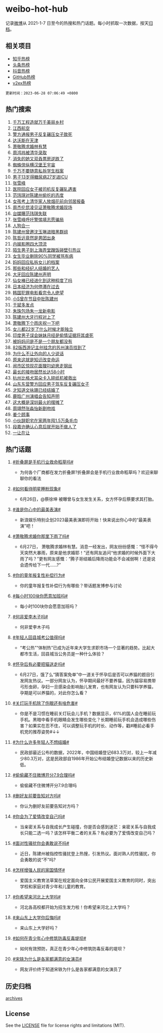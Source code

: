 # weibo-hot-hub

记录[微博](https://www.weibo.com)从 2021-1-7 日至今的热搜和热门话题。每小时抓取一次数据，按天[归档](archives)。

## 相关项目

- [知乎热榜](https://github.com/lonnyzhang423/zhihu-hot-hub)
- [头条热榜](https://github.com/lonnyzhang423/toutiao-hot-hub)
- [抖音热榜](https://github.com/lonnyzhang423/douyin-hot-hub)
- [GitHub热榜](https://github.com/lonnyzhang423/github-hot-hub)
- [v2ex热榜](https://github.com/lonnyzhang423/v2ex-hot-hub)


`更新时间：2023-06-28 07:06:49 +0800`

## 热门搜索

1. [千万工程造就万千美丽乡村](https://m.weibo.cn/search?containerid=100103type%3D1%26t%3D10%26q%3D%23%E5%8D%83%E4%B8%87%E5%B7%A5%E7%A8%8B%E9%80%A0%E5%B0%B1%E4%B8%87%E5%8D%83%E7%BE%8E%E4%B8%BD%E4%B9%A1%E6%9D%91%23&stream_entry_id=51&isnewpage=1&extparam=seat%3D1%26stream_entry_id%3D51%26dgr%3D0%26cate%3D10103%26pos%3D0%26c_type%3D51%26filter_type%3Drealtimehot%26display_time%3D1687907206%26pre_seqid%3D1687907206950027166108&luicode=10000011&lfid=106003type%253D25%2526t%253D3%2526disable_hot%253D1%2526filter_type%253Drealtimehot)
1. [江西航空](https://m.weibo.cn/search?containerid=100103type%3D1%26t%3D10%26q%3D%E6%B1%9F%E8%A5%BF%E8%88%AA%E7%A9%BA&stream_entry_id=31&isnewpage=1&extparam=seat%3D1%26realpos%3D1%26lcate%3D5001%26c_type%3D31%26filter_type%3Drealtimehot%26stream_entry_id%3D31%26q%3D%25E6%25B1%259F%25E8%25A5%25BF%25E8%2588%25AA%25E7%25A9%25BA%26flag%3D2%26pos%3D0%26band_rank%3D1%26dgr%3D0%26cate%3D5001%26display_time%3D1687907206%26pre_seqid%3D1687907206950027166108&luicode=10000011&lfid=106003type%253D25%2526t%253D3%2526disable_hot%253D1%2526filter_type%253Drealtimehot)
1. [警方通报男子反复碾压女子致死](https://m.weibo.cn/search?containerid=100103type%3D1%26t%3D10%26q%3D%23%E8%AD%A6%E6%96%B9%E9%80%9A%E6%8A%A5%E7%94%B7%E5%AD%90%E5%8F%8D%E5%A4%8D%E7%A2%BE%E5%8E%8B%E5%A5%B3%E5%AD%90%E8%87%B4%E6%AD%BB%23&stream_entry_id=31&isnewpage=1&extparam=seat%3D1%26realpos%3D2%26lcate%3D5001%26c_type%3D31%26filter_type%3Drealtimehot%26stream_entry_id%3D31%26q%3D%2523%25E8%25AD%25A6%25E6%2596%25B9%25E9%2580%259A%25E6%258A%25A5%25E7%2594%25B7%25E5%25AD%2590%25E5%258F%258D%25E5%25A4%258D%25E7%25A2%25BE%25E5%258E%258B%25E5%25A5%25B3%25E5%25AD%2590%25E8%2587%25B4%25E6%25AD%25BB%2523%26flag%3D0%26pos%3D1%26band_rank%3D2%26dgr%3D0%26cate%3D5001%26display_time%3D1687907206%26pre_seqid%3D1687907206950027166108&luicode=10000011&lfid=106003type%253D25%2526t%253D3%2526disable_hot%253D1%2526filter_type%253Drealtimehot)
1. [达沃斯在天津](https://m.weibo.cn/search?containerid=100103type%3D1%26t%3D10%26q%3D%23%E8%BE%BE%E6%B2%83%E6%96%AF%E5%9C%A8%E5%A4%A9%E6%B4%A5%23&stream_entry_id=31&isnewpage=1&extparam=seat%3D1%26realpos%3D3%26lcate%3D5001%26c_type%3D31%26filter_type%3Drealtimehot%26stream_entry_id%3D31%26q%3D%2523%25E8%25BE%25BE%25E6%25B2%2583%25E6%2596%25AF%25E5%259C%25A8%25E5%25A4%25A9%25E6%25B4%25A5%2523%26flag%3D0%26pos%3D2%26band_rank%3D3%26dgr%3D0%26cate%3D5001%26display_time%3D1687907206%26pre_seqid%3D1687907206950027166108&luicode=10000011&lfid=106003type%253D25%2526t%253D3%2526disable_hot%253D1%2526filter_type%253Drealtimehot)
1. [萧敬腾求婚林有慧](https://m.weibo.cn/search?containerid=100103type%3D1%26t%3D10%26q%3D%23%E8%90%A7%E6%95%AC%E8%85%BE%E6%B1%82%E5%A9%9A%E6%9E%97%E6%9C%89%E6%85%A7%23&stream_entry_id=31&isnewpage=1&extparam=seat%3D1%26realpos%3D4%26lcate%3D5001%26c_type%3D31%26filter_type%3Drealtimehot%26stream_entry_id%3D31%26q%3D%2523%25E8%2590%25A7%25E6%2595%25AC%25E8%2585%25BE%25E6%25B1%2582%25E5%25A9%259A%25E6%259E%2597%25E6%259C%2589%25E6%2585%25A7%2523%26flag%3D16%26pos%3D3%26band_rank%3D4%26dgr%3D0%26cate%3D5001%26display_time%3D1687907206%26pre_seqid%3D1687907206950027166108&luicode=10000011&lfid=106003type%253D25%2526t%253D3%2526disable_hot%253D1%2526filter_type%253Drealtimehot)
1. [周鸿祎被清华录取](https://m.weibo.cn/search?containerid=100103type%3D1%26t%3D10%26q%3D%23%E5%91%A8%E9%B8%BF%E7%A5%8E%E8%A2%AB%E6%B8%85%E5%8D%8E%E5%BD%95%E5%8F%96%23&stream_entry_id=31&isnewpage=1&extparam=seat%3D1%26realpos%3D5%26lcate%3D5001%26c_type%3D31%26filter_type%3Drealtimehot%26stream_entry_id%3D31%26q%3D%2523%25E5%2591%25A8%25E9%25B8%25BF%25E7%25A5%258E%25E8%25A2%25AB%25E6%25B8%2585%25E5%258D%258E%25E5%25BD%2595%25E5%258F%2596%2523%26flag%3D2%26pos%3D4%26band_rank%3D5%26dgr%3D0%26cate%3D5001%26display_time%3D1687907206%26pre_seqid%3D1687907206950027166108&luicode=10000011&lfid=106003type%253D25%2526t%253D3%2526disable_hot%253D1%2526filter_type%253Drealtimehot)
1. [消失的她又双叒票房逆跌了](https://m.weibo.cn/search?containerid=100103type%3D1%26t%3D10%26q%3D%23%E6%B6%88%E5%A4%B1%E7%9A%84%E5%A5%B9%E5%8F%88%E5%8F%8C%E5%8F%92%E7%A5%A8%E6%88%BF%E9%80%86%E8%B7%8C%E4%BA%86%23&stream_entry_id=31&isnewpage=1&extparam=seat%3D1%26realpos%3D6%26lcate%3D5001%26c_type%3D31%26filter_type%3Drealtimehot%26stream_entry_id%3D31%26q%3D%2523%25E6%25B6%2588%25E5%25A4%25B1%25E7%259A%2584%25E5%25A5%25B9%25E5%258F%2588%25E5%258F%258C%25E5%258F%2592%25E7%25A5%25A8%25E6%2588%25BF%25E9%2580%2586%25E8%25B7%258C%25E4%25BA%2586%2523%26flag%3D16%26pos%3D5%26band_rank%3D6%26dgr%3D0%26cate%3D5001%26display_time%3D1687907206%26pre_seqid%3D1687907206950027166108&luicode=10000011&lfid=106003type%253D25%2526t%253D3%2526disable_hot%253D1%2526filter_type%253Drealtimehot)
1. [蜘蛛侠纵横汉堡王宇宙](https://m.weibo.cn/search?containerid=100103type%3D1%26t%3D10%26q%3D%23%E8%9C%98%E8%9B%9B%E4%BE%A0%E7%BA%B5%E6%A8%AA%E6%B1%89%E5%A0%A1%E7%8E%8B%E5%AE%87%E5%AE%99%23&stream_entry_id=31&isnewpage=1&extparam=seat%3D1%26is_ad_pos%3D1%26lcate%3D5001%26c_type%3D31%26filter_type%3Drealtimehot%26stream_entry_id%3D31%26q%3D%2523%25E8%259C%2598%25E8%259B%259B%25E4%25BE%25A0%25E7%25BA%25B5%25E6%25A8%25AA%25E6%25B1%2589%25E5%25A0%25A1%25E7%258E%258B%25E5%25AE%2587%25E5%25AE%2599%2523%26dgr%3D0%26adid%3D194624%26pos%3D6%26band_rank%3D7%26cate%3D5001%26topic_ad%3D1%26display_time%3D1687907206%26pre_seqid%3D1687907206950027166108&luicode=10000011&lfid=106003type%253D25%2526t%253D3%2526disable_hot%253D1%2526filter_type%253Drealtimehot)
1. [千万不要随意私拆学生档案](https://m.weibo.cn/search?containerid=100103type%3D1%26t%3D10%26q%3D%23%E5%8D%83%E4%B8%87%E4%B8%8D%E8%A6%81%E9%9A%8F%E6%84%8F%E7%A7%81%E6%8B%86%E5%AD%A6%E7%94%9F%E6%A1%A3%E6%A1%88%23&stream_entry_id=31&isnewpage=1&extparam=seat%3D1%26realpos%3D7%26lcate%3D5001%26c_type%3D31%26filter_type%3Drealtimehot%26stream_entry_id%3D31%26q%3D%2523%25E5%258D%2583%25E4%25B8%2587%25E4%25B8%258D%25E8%25A6%2581%25E9%259A%258F%25E6%2584%258F%25E7%25A7%2581%25E6%258B%2586%25E5%25AD%25A6%25E7%2594%259F%25E6%25A1%25A3%25E6%25A1%2588%2523%26flag%3D0%26pos%3D7%26band_rank%3D7%26dgr%3D0%26cate%3D5001%26display_time%3D1687907206%26pre_seqid%3D1687907206950027166108&luicode=10000011&lfid=106003type%253D25%2526t%253D3%2526disable_hot%253D1%2526filter_type%253Drealtimehot)
1. [男子13岁得糖尿病27岁进ICU](https://m.weibo.cn/search?containerid=100103type%3D1%26t%3D10%26q%3D%23%E7%94%B7%E5%AD%9013%E5%B2%81%E5%BE%97%E7%B3%96%E5%B0%BF%E7%97%8527%E5%B2%81%E8%BF%9BICU%23&stream_entry_id=31&isnewpage=1&extparam=seat%3D1%26realpos%3D8%26lcate%3D5001%26c_type%3D31%26filter_type%3Drealtimehot%26stream_entry_id%3D31%26q%3D%2523%25E7%2594%25B7%25E5%25AD%259013%25E5%25B2%2581%25E5%25BE%2597%25E7%25B3%2596%25E5%25B0%25BF%25E7%2597%258527%25E5%25B2%2581%25E8%25BF%259BICU%2523%26flag%3D0%26pos%3D8%26band_rank%3D8%26dgr%3D0%26cate%3D5001%26display_time%3D1687907206%26pre_seqid%3D1687907206950027166108&luicode=10000011&lfid=106003type%253D25%2526t%253D3%2526disable_hot%253D1%2526filter_type%253Drealtimehot)
1. [张雪峰](https://m.weibo.cn/search?containerid=100103type%3D1%26t%3D10%26q%3D%E5%BC%A0%E9%9B%AA%E5%B3%B0&stream_entry_id=31&isnewpage=1&extparam=seat%3D1%26realpos%3D9%26lcate%3D5001%26c_type%3D31%26filter_type%3Drealtimehot%26stream_entry_id%3D31%26q%3D%25E5%25BC%25A0%25E9%259B%25AA%25E5%25B3%25B0%26flag%3D1%26pos%3D9%26band_rank%3D9%26dgr%3D0%26cate%3D5001%26display_time%3D1687907206%26pre_seqid%3D1687907206950027166108&luicode=10000011&lfid=106003type%253D25%2526t%253D3%2526disable_hot%253D1%2526filter_type%253Drealtimehot)
1. [医院回应女子被司机反复碾轧遇害](https://m.weibo.cn/search?containerid=100103type%3D1%26t%3D10%26q%3D%23%E5%8C%BB%E9%99%A2%E5%9B%9E%E5%BA%94%E5%A5%B3%E5%AD%90%E8%A2%AB%E5%8F%B8%E6%9C%BA%E5%8F%8D%E5%A4%8D%E7%A2%BE%E8%BD%A7%E9%81%87%E5%AE%B3%23&stream_entry_id=31&isnewpage=1&extparam=seat%3D1%26realpos%3D10%26lcate%3D5001%26c_type%3D31%26filter_type%3Drealtimehot%26stream_entry_id%3D31%26q%3D%2523%25E5%258C%25BB%25E9%2599%25A2%25E5%259B%259E%25E5%25BA%2594%25E5%25A5%25B3%25E5%25AD%2590%25E8%25A2%25AB%25E5%258F%25B8%25E6%259C%25BA%25E5%258F%258D%25E5%25A4%258D%25E7%25A2%25BE%25E8%25BD%25A7%25E9%2581%2587%25E5%25AE%25B3%2523%26flag%3D0%26pos%3D10%26band_rank%3D10%26dgr%3D0%26cate%3D5001%26display_time%3D1687907206%26pre_seqid%3D1687907206950027166108&luicode=10000011&lfid=106003type%253D25%2526t%253D3%2526disable_hot%253D1%2526filter_type%253Drealtimehot)
1. [范玮琪对陈建州偷吃的态度](https://m.weibo.cn/search?containerid=100103type%3D1%26t%3D10%26q%3D%23%E8%8C%83%E7%8E%AE%E7%90%AA%E5%AF%B9%E9%99%88%E5%BB%BA%E5%B7%9E%E5%81%B7%E5%90%83%E7%9A%84%E6%80%81%E5%BA%A6%23&stream_entry_id=31&isnewpage=1&extparam=seat%3D1%26realpos%3D11%26lcate%3D5001%26c_type%3D31%26filter_type%3Drealtimehot%26stream_entry_id%3D31%26q%3D%2523%25E8%258C%2583%25E7%258E%25AE%25E7%2590%25AA%25E5%25AF%25B9%25E9%2599%2588%25E5%25BB%25BA%25E5%25B7%259E%25E5%2581%25B7%25E5%2590%2583%25E7%259A%2584%25E6%2580%2581%25E5%25BA%25A6%2523%26flag%3D2%26pos%3D11%26band_rank%3D11%26dgr%3D0%26cate%3D5001%26display_time%3D1687907206%26pre_seqid%3D1687907206950027166108&luicode=10000011&lfid=106003type%253D25%2526t%253D3%2526disable_hot%253D1%2526filter_type%253Drealtimehot)
1. [女孩考上清华家人放烟花前向邻居报备](https://m.weibo.cn/search?containerid=100103type%3D1%26t%3D10%26q%3D%23%E5%A5%B3%E5%AD%A9%E8%80%83%E4%B8%8A%E6%B8%85%E5%8D%8E%E5%AE%B6%E4%BA%BA%E6%94%BE%E7%83%9F%E8%8A%B1%E5%89%8D%E5%90%91%E9%82%BB%E5%B1%85%E6%8A%A5%E5%A4%87%23&stream_entry_id=31&isnewpage=1&extparam=seat%3D1%26realpos%3D12%26lcate%3D5001%26c_type%3D31%26filter_type%3Drealtimehot%26stream_entry_id%3D31%26q%3D%2523%25E5%25A5%25B3%25E5%25AD%25A9%25E8%2580%2583%25E4%25B8%258A%25E6%25B8%2585%25E5%258D%258E%25E5%25AE%25B6%25E4%25BA%25BA%25E6%2594%25BE%25E7%2583%259F%25E8%258A%25B1%25E5%2589%258D%25E5%2590%2591%25E9%2582%25BB%25E5%25B1%2585%25E6%258A%25A5%25E5%25A4%2587%2523%26flag%3D32768%26pos%3D12%26band_rank%3D12%26dgr%3D0%26cate%3D5001%26display_time%3D1687907206%26pre_seqid%3D1687907206950027166108&luicode=10000011&lfid=106003type%253D25%2526t%253D3%2526disable_hot%253D1%2526filter_type%253Drealtimehot)
1. [周杰伦昆凌见证萧敬腾求婚现场](https://m.weibo.cn/search?containerid=100103type%3D1%26t%3D10%26q%3D%23%E5%91%A8%E6%9D%B0%E4%BC%A6%E6%98%86%E5%87%8C%E8%A7%81%E8%AF%81%E8%90%A7%E6%95%AC%E8%85%BE%E6%B1%82%E5%A9%9A%E7%8E%B0%E5%9C%BA%23&stream_entry_id=31&isnewpage=1&extparam=seat%3D1%26realpos%3D13%26lcate%3D5001%26c_type%3D31%26filter_type%3Drealtimehot%26stream_entry_id%3D31%26q%3D%2523%25E5%2591%25A8%25E6%259D%25B0%25E4%25BC%25A6%25E6%2598%2586%25E5%2587%258C%25E8%25A7%2581%25E8%25AF%2581%25E8%2590%25A7%25E6%2595%25AC%25E8%2585%25BE%25E6%25B1%2582%25E5%25A9%259A%25E7%258E%25B0%25E5%259C%25BA%2523%26flag%3D0%26pos%3D13%26band_rank%3D13%26dgr%3D0%26cate%3D5001%26display_time%3D1687907206%26pre_seqid%3D1687907206950027166108&luicode=10000011&lfid=106003type%253D25%2526t%253D3%2526disable_hot%253D1%2526filter_type%253Drealtimehot)
1. [台媒曝范玮琪失联](https://m.weibo.cn/search?containerid=100103type%3D1%26t%3D10%26q%3D%23%E5%8F%B0%E5%AA%92%E6%9B%9D%E8%8C%83%E7%8E%AE%E7%90%AA%E5%A4%B1%E8%81%94%23&stream_entry_id=31&isnewpage=1&extparam=seat%3D1%26realpos%3D14%26lcate%3D5001%26c_type%3D31%26filter_type%3Drealtimehot%26stream_entry_id%3D31%26q%3D%2523%25E5%258F%25B0%25E5%25AA%2592%25E6%259B%259D%25E8%258C%2583%25E7%258E%25AE%25E7%2590%25AA%25E5%25A4%25B1%25E8%2581%2594%2523%26flag%3D0%26pos%3D14%26band_rank%3D14%26dgr%3D0%26cate%3D5001%26display_time%3D1687907206%26pre_seqid%3D1687907206950027166108&luicode=10000011&lfid=106003type%253D25%2526t%253D3%2526disable_hot%253D1%2526filter_type%253Drealtimehot)
1. [张雪峰呼吁警惕填志愿骗局](https://m.weibo.cn/search?containerid=100103type%3D1%26t%3D10%26q%3D%E5%BC%A0%E9%9B%AA%E5%B3%B0%E5%91%BC%E5%90%81%E8%AD%A6%E6%83%95%E5%A1%AB%E5%BF%97%E6%84%BF%E9%AA%97%E5%B1%80&stream_entry_id=31&isnewpage=1&extparam=seat%3D1%26realpos%3D15%26lcate%3D5001%26c_type%3D31%26filter_type%3Drealtimehot%26stream_entry_id%3D31%26q%3D%25E5%25BC%25A0%25E9%259B%25AA%25E5%25B3%25B0%25E5%2591%25BC%25E5%2590%2581%25E8%25AD%25A6%25E6%2583%2595%25E5%25A1%25AB%25E5%25BF%2597%25E6%2584%25BF%25E9%25AA%2597%25E5%25B1%2580%26flag%3D0%26pos%3D15%26band_rank%3D15%26dgr%3D0%26cate%3D5001%26display_time%3D1687907206%26pre_seqid%3D1687907206950027166108&luicode=10000011&lfid=106003type%253D25%2526t%253D3%2526disable_hot%253D1%2526filter_type%253Drealtimehot)
1. [人狗合一](https://m.weibo.cn/search?containerid=100103type%3D1%26t%3D10%26q%3D%E4%BA%BA%E7%8B%97%E5%90%88%E4%B8%80&stream_entry_id=31&isnewpage=1&extparam=seat%3D1%26realpos%3D16%26lcate%3D5001%26c_type%3D31%26filter_type%3Drealtimehot%26stream_entry_id%3D31%26q%3D%25E4%25BA%25BA%25E7%258B%2597%25E5%2590%2588%25E4%25B8%2580%26flag%3D0%26pos%3D16%26band_rank%3D16%26dgr%3D0%26cate%3D5001%26display_time%3D1687907206%26pre_seqid%3D1687907206950027166108&luicode=10000011&lfid=106003type%253D25%2526t%253D3%2526disable_hot%253D1%2526filter_type%253Drealtimehot)
1. [陈建州曾邀沈玉琳进暗黑群组](https://m.weibo.cn/search?containerid=100103type%3D1%26t%3D10%26q%3D%23%E9%99%88%E5%BB%BA%E5%B7%9E%E6%9B%BE%E9%82%80%E6%B2%88%E7%8E%89%E7%90%B3%E8%BF%9B%E6%9A%97%E9%BB%91%E7%BE%A4%E7%BB%84%23&stream_entry_id=31&isnewpage=1&extparam=seat%3D1%26realpos%3D17%26lcate%3D5001%26c_type%3D31%26filter_type%3Drealtimehot%26stream_entry_id%3D31%26q%3D%2523%25E9%2599%2588%25E5%25BB%25BA%25E5%25B7%259E%25E6%259B%25BE%25E9%2582%2580%25E6%25B2%2588%25E7%258E%2589%25E7%2590%25B3%25E8%25BF%259B%25E6%259A%2597%25E9%25BB%2591%25E7%25BE%25A4%25E7%25BB%2584%2523%26flag%3D0%26pos%3D17%26band_rank%3D17%26dgr%3D0%26cate%3D5001%26display_time%3D1687907206%26pre_seqid%3D1687907206950027166108&luicode=10000011&lfid=106003type%253D25%2526t%253D3%2526disable_hot%253D1%2526filter_type%253Drealtimehot)
1. [陈哲远竟然是男团出身](https://m.weibo.cn/search?containerid=100103type%3D1%26t%3D10%26q%3D%23%E9%99%88%E5%93%B2%E8%BF%9C%E7%AB%9F%E7%84%B6%E6%98%AF%E7%94%B7%E5%9B%A2%E5%87%BA%E8%BA%AB%23&stream_entry_id=31&isnewpage=1&extparam=seat%3D1%26realpos%3D18%26lcate%3D5001%26c_type%3D31%26filter_type%3Drealtimehot%26stream_entry_id%3D31%26q%3D%2523%25E9%2599%2588%25E5%2593%25B2%25E8%25BF%259C%25E7%25AB%259F%25E7%2584%25B6%25E6%2598%25AF%25E7%2594%25B7%25E5%259B%25A2%25E5%2587%25BA%25E8%25BA%25AB%2523%26flag%3D0%26pos%3D18%26band_rank%3D18%26dgr%3D0%26cate%3D5001%26display_time%3D1687907206%26pre_seqid%3D1687907206950027166108&luicode=10000011&lfid=106003type%253D25%2526t%253D3%2526disable_hot%253D1%2526filter_type%253Drealtimehot)
1. [内娱影圈四大顶流](https://m.weibo.cn/search?containerid=100103type%3D1%26t%3D10%26q%3D%23%E5%86%85%E5%A8%B1%E5%BD%B1%E5%9C%88%E5%9B%9B%E5%A4%A7%E9%A1%B6%E6%B5%81%23&stream_entry_id=31&isnewpage=1&extparam=seat%3D1%26realpos%3D19%26lcate%3D5001%26c_type%3D31%26filter_type%3Drealtimehot%26stream_entry_id%3D31%26q%3D%2523%25E5%2586%2585%25E5%25A8%25B1%25E5%25BD%25B1%25E5%259C%2588%25E5%259B%259B%25E5%25A4%25A7%25E9%25A1%25B6%25E6%25B5%2581%2523%26flag%3D0%26pos%3D19%26band_rank%3D19%26dgr%3D0%26cate%3D5001%26display_time%3D1687907206%26pre_seqid%3D1687907206950027166108&luicode=10000011&lfid=106003type%253D25%2526t%253D3%2526disable_hot%253D1%2526filter_type%253Drealtimehot)
1. [陌生男子到上海弄堂蹭饭碰壁引热议](https://m.weibo.cn/search?containerid=100103type%3D1%26t%3D10%26q%3D%23%E9%99%8C%E7%94%9F%E7%94%B7%E5%AD%90%E5%88%B0%E4%B8%8A%E6%B5%B7%E5%BC%84%E5%A0%82%E8%B9%AD%E9%A5%AD%E7%A2%B0%E5%A3%81%E5%BC%95%E7%83%AD%E8%AE%AE%23&stream_entry_id=31&isnewpage=1&extparam=seat%3D1%26realpos%3D20%26lcate%3D5001%26c_type%3D31%26filter_type%3Drealtimehot%26stream_entry_id%3D31%26q%3D%2523%25E9%2599%258C%25E7%2594%259F%25E7%2594%25B7%25E5%25AD%2590%25E5%2588%25B0%25E4%25B8%258A%25E6%25B5%25B7%25E5%25BC%2584%25E5%25A0%2582%25E8%25B9%25AD%25E9%25A5%25AD%25E7%25A2%25B0%25E5%25A3%2581%25E5%25BC%2595%25E7%2583%25AD%25E8%25AE%25AE%2523%26flag%3D0%26pos%3D20%26band_rank%3D20%26dgr%3D0%26cate%3D5001%26display_time%3D1687907206%26pre_seqid%3D1687907206950027166108&luicode=10000011&lfid=106003type%253D25%2526t%253D3%2526disable_hot%253D1%2526filter_type%253Drealtimehot)
1. [女生毕业删除90%同学被骂有病](https://m.weibo.cn/search?containerid=100103type%3D1%26t%3D10%26q%3D%23%E5%A5%B3%E7%94%9F%E6%AF%95%E4%B8%9A%E5%88%A0%E9%99%A490%25%E5%90%8C%E5%AD%A6%E8%A2%AB%E9%AA%82%E6%9C%89%E7%97%85%23&stream_entry_id=31&isnewpage=1&extparam=seat%3D1%26realpos%3D21%26lcate%3D5001%26c_type%3D31%26filter_type%3Drealtimehot%26stream_entry_id%3D31%26q%3D%2523%25E5%25A5%25B3%25E7%2594%259F%25E6%25AF%2595%25E4%25B8%259A%25E5%2588%25A0%25E9%2599%25A490%2525%25E5%2590%258C%25E5%25AD%25A6%25E8%25A2%25AB%25E9%25AA%2582%25E6%259C%2589%25E7%2597%2585%2523%26flag%3D0%26pos%3D21%26band_rank%3D21%26dgr%3D0%26cate%3D5001%26display_time%3D1687907206%26pre_seqid%3D1687907206950027166108&luicode=10000011&lfid=106003type%253D25%2526t%253D3%2526disable_hot%253D1%2526filter_type%253Drealtimehot)
1. [妈妈回应私拆女儿的档案](https://m.weibo.cn/search?containerid=100103type%3D1%26t%3D10%26q%3D%23%E5%A6%88%E5%A6%88%E5%9B%9E%E5%BA%94%E7%A7%81%E6%8B%86%E5%A5%B3%E5%84%BF%E7%9A%84%E6%A1%A3%E6%A1%88%23&stream_entry_id=31&isnewpage=1&extparam=seat%3D1%26realpos%3D22%26lcate%3D5001%26c_type%3D31%26filter_type%3Drealtimehot%26stream_entry_id%3D31%26q%3D%2523%25E5%25A6%2588%25E5%25A6%2588%25E5%259B%259E%25E5%25BA%2594%25E7%25A7%2581%25E6%258B%2586%25E5%25A5%25B3%25E5%2584%25BF%25E7%259A%2584%25E6%25A1%25A3%25E6%25A1%2588%2523%26flag%3D0%26pos%3D22%26band_rank%3D22%26dgr%3D0%26cate%3D5001%26display_time%3D1687907206%26pre_seqid%3D1687907206950027166108&luicode=10000011&lfid=106003type%253D25%2526t%253D3%2526disable_hot%253D1%2526filter_type%253Drealtimehot)
1. [那些和经纪人结婚的艺人](https://m.weibo.cn/search?containerid=100103type%3D1%26t%3D10%26q%3D%23%E9%82%A3%E4%BA%9B%E5%92%8C%E7%BB%8F%E7%BA%AA%E4%BA%BA%E7%BB%93%E5%A9%9A%E7%9A%84%E8%89%BA%E4%BA%BA%23&stream_entry_id=31&isnewpage=1&extparam=seat%3D1%26realpos%3D23%26lcate%3D5001%26c_type%3D31%26filter_type%3Drealtimehot%26stream_entry_id%3D31%26q%3D%2523%25E9%2582%25A3%25E4%25BA%259B%25E5%2592%258C%25E7%25BB%258F%25E7%25BA%25AA%25E4%25BA%25BA%25E7%25BB%2593%25E5%25A9%259A%25E7%259A%2584%25E8%2589%25BA%25E4%25BA%25BA%2523%26flag%3D0%26pos%3D23%26band_rank%3D23%26dgr%3D0%26cate%3D5001%26display_time%3D1687907206%26pre_seqid%3D1687907206950027166108&luicode=10000011&lfid=106003type%253D25%2526t%253D3%2526disable_hot%253D1%2526filter_type%253Drealtimehot)
1. [大牙回应陈建州声明](https://m.weibo.cn/search?containerid=100103type%3D1%26t%3D10%26q%3D%23%E5%A4%A7%E7%89%99%E5%9B%9E%E5%BA%94%E9%99%88%E5%BB%BA%E5%B7%9E%E5%A3%B0%E6%98%8E%23&stream_entry_id=31&isnewpage=1&extparam=seat%3D1%26realpos%3D24%26lcate%3D5001%26c_type%3D31%26filter_type%3Drealtimehot%26stream_entry_id%3D31%26q%3D%2523%25E5%25A4%25A7%25E7%2589%2599%25E5%259B%259E%25E5%25BA%2594%25E9%2599%2588%25E5%25BB%25BA%25E5%25B7%259E%25E5%25A3%25B0%25E6%2598%258E%2523%26flag%3D0%26pos%3D24%26band_rank%3D24%26dgr%3D0%26cate%3D5001%26display_time%3D1687907206%26pre_seqid%3D1687907206950027166108&luicode=10000011&lfid=106003type%253D25%2526t%253D3%2526disable_hot%253D1%2526filter_type%253Drealtimehot)
1. [仙女棒已经进化到这种程度了吗](https://m.weibo.cn/search?containerid=100103type%3D1%26t%3D10%26q%3D%E4%BB%99%E5%A5%B3%E6%A3%92%E5%B7%B2%E7%BB%8F%E8%BF%9B%E5%8C%96%E5%88%B0%E8%BF%99%E7%A7%8D%E7%A8%8B%E5%BA%A6%E4%BA%86%E5%90%97&stream_entry_id=31&isnewpage=1&extparam=seat%3D1%26realpos%3D25%26lcate%3D5001%26c_type%3D31%26filter_type%3Drealtimehot%26stream_entry_id%3D31%26q%3D%25E4%25BB%2599%25E5%25A5%25B3%25E6%25A3%2592%25E5%25B7%25B2%25E7%25BB%258F%25E8%25BF%259B%25E5%258C%2596%25E5%2588%25B0%25E8%25BF%2599%25E7%25A7%258D%25E7%25A8%258B%25E5%25BA%25A6%25E4%25BA%2586%25E5%2590%2597%26flag%3D0%26pos%3D25%26band_rank%3D25%26dgr%3D0%26cate%3D5001%26display_time%3D1687907206%26pre_seqid%3D1687907206950027166108&luicode=10000011&lfid=106003type%253D25%2526t%253D3%2526disable_hot%253D1%2526filter_type%253Drealtimehot)
1. [日本经济为何停滞在过去](https://m.weibo.cn/search?containerid=100103type%3D1%26t%3D10%26q%3D%E6%97%A5%E6%9C%AC%E7%BB%8F%E6%B5%8E%E4%B8%BA%E4%BD%95%E5%81%9C%E6%BB%9E%E5%9C%A8%E8%BF%87%E5%8E%BB&stream_entry_id=31&isnewpage=1&extparam=seat%3D1%26realpos%3D26%26lcate%3D5001%26c_type%3D31%26filter_type%3Drealtimehot%26stream_entry_id%3D31%26q%3D%25E6%2597%25A5%25E6%259C%25AC%25E7%25BB%258F%25E6%25B5%258E%25E4%25B8%25BA%25E4%25BD%2595%25E5%2581%259C%25E6%25BB%259E%25E5%259C%25A8%25E8%25BF%2587%25E5%258E%25BB%26flag%3D0%26pos%3D26%26band_rank%3D26%26dgr%3D0%26cate%3D5001%26display_time%3D1687907206%26pre_seqid%3D1687907206950027166108&luicode=10000011&lfid=106003type%253D25%2526t%253D3%2526disable_hot%253D1%2526filter_type%253Drealtimehot)
1. [韩国犯罪电影看完令人绝望](https://m.weibo.cn/search?containerid=100103type%3D1%26t%3D10%26q%3D%E9%9F%A9%E5%9B%BD%E7%8A%AF%E7%BD%AA%E7%94%B5%E5%BD%B1%E7%9C%8B%E5%AE%8C%E4%BB%A4%E4%BA%BA%E7%BB%9D%E6%9C%9B&stream_entry_id=31&isnewpage=1&extparam=seat%3D1%26realpos%3D27%26lcate%3D5001%26c_type%3D31%26filter_type%3Drealtimehot%26stream_entry_id%3D31%26q%3D%25E9%259F%25A9%25E5%259B%25BD%25E7%258A%25AF%25E7%25BD%25AA%25E7%2594%25B5%25E5%25BD%25B1%25E7%259C%258B%25E5%25AE%258C%25E4%25BB%25A4%25E4%25BA%25BA%25E7%25BB%259D%25E6%259C%259B%26flag%3D0%26pos%3D27%26band_rank%3D27%26dgr%3D0%26cate%3D5001%26display_time%3D1687907206%26pre_seqid%3D1687907206950027166108&luicode=10000011&lfid=106003type%253D25%2526t%253D3%2526disable_hot%253D1%2526filter_type%253Drealtimehot)
1. [小S曾在节目中批陈建州](https://m.weibo.cn/search?containerid=100103type%3D1%26t%3D10%26q%3D%23%E5%B0%8FS%E6%9B%BE%E5%9C%A8%E8%8A%82%E7%9B%AE%E4%B8%AD%E6%89%B9%E9%99%88%E5%BB%BA%E5%B7%9E%23&stream_entry_id=31&isnewpage=1&extparam=seat%3D1%26realpos%3D28%26lcate%3D5001%26c_type%3D31%26filter_type%3Drealtimehot%26stream_entry_id%3D31%26q%3D%2523%25E5%25B0%258FS%25E6%259B%25BE%25E5%259C%25A8%25E8%258A%2582%25E7%259B%25AE%25E4%25B8%25AD%25E6%2589%25B9%25E9%2599%2588%25E5%25BB%25BA%25E5%25B7%259E%2523%26flag%3D0%26pos%3D28%26band_rank%3D28%26dgr%3D0%26cate%3D5001%26display_time%3D1687907206%26pre_seqid%3D1687907206950027166108&luicode=10000011&lfid=106003type%253D25%2526t%253D3%2526disable_hot%253D1%2526filter_type%253Drealtimehot)
1. [于斌多发点](https://m.weibo.cn/search?containerid=100103type%3D1%26t%3D10%26q%3D%E4%BA%8E%E6%96%8C%E5%A4%9A%E5%8F%91%E7%82%B9&stream_entry_id=31&isnewpage=1&extparam=seat%3D1%26realpos%3D29%26lcate%3D5001%26c_type%3D31%26filter_type%3Drealtimehot%26stream_entry_id%3D31%26q%3D%25E4%25BA%258E%25E6%2596%258C%25E5%25A4%259A%25E5%258F%2591%25E7%2582%25B9%26flag%3D0%26pos%3D29%26band_rank%3D29%26dgr%3D0%26cate%3D5001%26display_time%3D1687907206%26pre_seqid%3D1687907206950027166108&luicode=10000011&lfid=106003type%253D25%2526t%253D3%2526disable_hot%253D1%2526filter_type%253Drealtimehot)
1. [朱珠包场朱一龙新电影](https://m.weibo.cn/search?containerid=100103type%3D1%26t%3D10%26q%3D%23%E6%9C%B1%E7%8F%A0%E5%8C%85%E5%9C%BA%E6%9C%B1%E4%B8%80%E9%BE%99%E6%96%B0%E7%94%B5%E5%BD%B1%23&stream_entry_id=31&isnewpage=1&extparam=seat%3D1%26realpos%3D30%26lcate%3D5001%26c_type%3D31%26filter_type%3Drealtimehot%26stream_entry_id%3D31%26q%3D%2523%25E6%259C%25B1%25E7%258F%25A0%25E5%258C%2585%25E5%259C%25BA%25E6%259C%25B1%25E4%25B8%2580%25E9%25BE%2599%25E6%2596%25B0%25E7%2594%25B5%25E5%25BD%25B1%2523%26flag%3D0%26pos%3D30%26band_rank%3D30%26dgr%3D0%26cate%3D5001%26display_time%3D1687907206%26pre_seqid%3D1687907206950027166108&luicode=10000011&lfid=106003type%253D25%2526t%253D3%2526disable_hot%253D1%2526filter_type%253Drealtimehot)
1. [陈建州大牙行程对上了](https://m.weibo.cn/search?containerid=100103type%3D1%26t%3D10%26q%3D%23%E9%99%88%E5%BB%BA%E5%B7%9E%E5%A4%A7%E7%89%99%E8%A1%8C%E7%A8%8B%E5%AF%B9%E4%B8%8A%E4%BA%86%23&stream_entry_id=31&isnewpage=1&extparam=seat%3D1%26realpos%3D31%26lcate%3D5001%26c_type%3D31%26filter_type%3Drealtimehot%26stream_entry_id%3D31%26q%3D%2523%25E9%2599%2588%25E5%25BB%25BA%25E5%25B7%259E%25E5%25A4%25A7%25E7%2589%2599%25E8%25A1%258C%25E7%25A8%258B%25E5%25AF%25B9%25E4%25B8%258A%25E4%25BA%2586%2523%26flag%3D0%26pos%3D31%26band_rank%3D31%26dgr%3D0%26cate%3D5001%26display_time%3D1687907206%26pre_seqid%3D1687907206950027166108&luicode=10000011&lfid=106003type%253D25%2526t%253D3%2526disable_hot%253D1%2526filter_type%253Drealtimehot)
1. [萧敬腾下个雨庆祝一下吧](https://m.weibo.cn/search?containerid=100103type%3D1%26t%3D10%26q%3D%23%E8%90%A7%E6%95%AC%E8%85%BE%E4%B8%8B%E4%B8%AA%E9%9B%A8%E5%BA%86%E7%A5%9D%E4%B8%80%E4%B8%8B%E5%90%A7%23&stream_entry_id=31&isnewpage=1&extparam=seat%3D1%26realpos%3D32%26lcate%3D5001%26c_type%3D31%26filter_type%3Drealtimehot%26stream_entry_id%3D31%26q%3D%2523%25E8%2590%25A7%25E6%2595%25AC%25E8%2585%25BE%25E4%25B8%258B%25E4%25B8%25AA%25E9%259B%25A8%25E5%25BA%2586%25E7%25A5%259D%25E4%25B8%2580%25E4%25B8%258B%25E5%2590%25A7%2523%26flag%3D0%26pos%3D32%26band_rank%3D32%26dgr%3D0%26cate%3D5001%26display_time%3D1687907206%26pre_seqid%3D1687907206950027166108&luicode=10000011&lfid=106003type%253D25%2526t%253D3%2526disable_hot%253D1%2526filter_type%253Drealtimehot)
1. [女儿都22岁了什么时候才能独立](https://m.weibo.cn/search?containerid=100103type%3D1%26t%3D10%26q%3D%E5%A5%B3%E5%84%BF%E9%83%BD22%E5%B2%81%E4%BA%86%E4%BB%80%E4%B9%88%E6%97%B6%E5%80%99%E6%89%8D%E8%83%BD%E7%8B%AC%E7%AB%8B&stream_entry_id=31&isnewpage=1&extparam=seat%3D1%26realpos%3D33%26lcate%3D5001%26c_type%3D31%26filter_type%3Drealtimehot%26stream_entry_id%3D31%26q%3D%25E5%25A5%25B3%25E5%2584%25BF%25E9%2583%25BD22%25E5%25B2%2581%25E4%25BA%2586%25E4%25BB%2580%25E4%25B9%2588%25E6%2597%25B6%25E5%2580%2599%25E6%2589%258D%25E8%2583%25BD%25E7%258B%25AC%25E7%25AB%258B%26flag%3D0%26pos%3D33%26band_rank%3D33%26dgr%3D0%26cate%3D5001%26display_time%3D1687907206%26pre_seqid%3D1687907206950027166108&luicode=10000011&lfid=106003type%253D25%2526t%253D3%2526disable_hot%253D1%2526filter_type%253Drealtimehot)
1. [印度男子误会妹妹月经是偷情证据将其虐死](https://m.weibo.cn/search?containerid=100103type%3D1%26t%3D10%26q%3D%23%E5%8D%B0%E5%BA%A6%E7%94%B7%E5%AD%90%E8%AF%AF%E4%BC%9A%E5%A6%B9%E5%A6%B9%E6%9C%88%E7%BB%8F%E6%98%AF%E5%81%B7%E6%83%85%E8%AF%81%E6%8D%AE%E5%B0%86%E5%85%B6%E8%99%90%E6%AD%BB%23&stream_entry_id=31&isnewpage=1&extparam=seat%3D1%26realpos%3D34%26lcate%3D5001%26c_type%3D31%26filter_type%3Drealtimehot%26stream_entry_id%3D31%26q%3D%2523%25E5%258D%25B0%25E5%25BA%25A6%25E7%2594%25B7%25E5%25AD%2590%25E8%25AF%25AF%25E4%25BC%259A%25E5%25A6%25B9%25E5%25A6%25B9%25E6%259C%2588%25E7%25BB%258F%25E6%2598%25AF%25E5%2581%25B7%25E6%2583%2585%25E8%25AF%2581%25E6%258D%25AE%25E5%25B0%2586%25E5%2585%25B6%25E8%2599%2590%25E6%25AD%25BB%2523%26flag%3D0%26pos%3D34%26band_rank%3D34%26dgr%3D0%26cate%3D5001%26display_time%3D1687907206%26pre_seqid%3D1687907206950027166108&luicode=10000011&lfid=106003type%253D25%2526t%253D3%2526disable_hot%253D1%2526filter_type%253Drealtimehot)
1. [被妈妈问是不是一个朋友都没有](https://m.weibo.cn/search?containerid=100103type%3D1%26t%3D10%26q%3D%E8%A2%AB%E5%A6%88%E5%A6%88%E9%97%AE%E6%98%AF%E4%B8%8D%E6%98%AF%E4%B8%80%E4%B8%AA%E6%9C%8B%E5%8F%8B%E9%83%BD%E6%B2%A1%E6%9C%89&stream_entry_id=31&isnewpage=1&extparam=seat%3D1%26realpos%3D35%26lcate%3D5001%26c_type%3D31%26filter_type%3Drealtimehot%26stream_entry_id%3D31%26q%3D%25E8%25A2%25AB%25E5%25A6%2588%25E5%25A6%2588%25E9%2597%25AE%25E6%2598%25AF%25E4%25B8%258D%25E6%2598%25AF%25E4%25B8%2580%25E4%25B8%25AA%25E6%259C%258B%25E5%258F%258B%25E9%2583%25BD%25E6%25B2%25A1%25E6%259C%2589%26flag%3D0%26pos%3D35%26band_rank%3D35%26dgr%3D0%26cate%3D5001%26display_time%3D1687907206%26pre_seqid%3D1687907206950027166108&luicode=10000011&lfid=106003type%253D25%2526t%253D3%2526disable_hot%253D1%2526filter_type%253Drealtimehot)
1. [82版西游记主创挂念的苏州演员找到了](https://m.weibo.cn/search?containerid=100103type%3D1%26t%3D10%26q%3D%2382%E7%89%88%E8%A5%BF%E6%B8%B8%E8%AE%B0%E4%B8%BB%E5%88%9B%E6%8C%82%E5%BF%B5%E7%9A%84%E8%8B%8F%E5%B7%9E%E6%BC%94%E5%91%98%E6%89%BE%E5%88%B0%E4%BA%86%23&stream_entry_id=31&isnewpage=1&extparam=seat%3D1%26realpos%3D36%26lcate%3D5001%26c_type%3D31%26filter_type%3Drealtimehot%26stream_entry_id%3D31%26q%3D%252382%25E7%2589%2588%25E8%25A5%25BF%25E6%25B8%25B8%25E8%25AE%25B0%25E4%25B8%25BB%25E5%2588%259B%25E6%258C%2582%25E5%25BF%25B5%25E7%259A%2584%25E8%258B%258F%25E5%25B7%259E%25E6%25BC%2594%25E5%2591%2598%25E6%2589%25BE%25E5%2588%25B0%25E4%25BA%2586%2523%26flag%3D32768%26pos%3D36%26band_rank%3D36%26dgr%3D0%26cate%3D5001%26display_time%3D1687907206%26pre_seqid%3D1687907206950027166108&luicode=10000011&lfid=106003type%253D25%2526t%253D3%2526disable_hot%253D1%2526filter_type%253Drealtimehot)
1. [为什么不让外向的人少说话](https://m.weibo.cn/search?containerid=100103type%3D1%26t%3D10%26q%3D%E4%B8%BA%E4%BB%80%E4%B9%88%E4%B8%8D%E8%AE%A9%E5%A4%96%E5%90%91%E7%9A%84%E4%BA%BA%E5%B0%91%E8%AF%B4%E8%AF%9D&stream_entry_id=31&isnewpage=1&extparam=seat%3D1%26realpos%3D37%26lcate%3D5001%26c_type%3D31%26filter_type%3Drealtimehot%26stream_entry_id%3D31%26q%3D%25E4%25B8%25BA%25E4%25BB%2580%25E4%25B9%2588%25E4%25B8%258D%25E8%25AE%25A9%25E5%25A4%2596%25E5%2590%2591%25E7%259A%2584%25E4%25BA%25BA%25E5%25B0%2591%25E8%25AF%25B4%25E8%25AF%259D%26flag%3D0%26pos%3D37%26band_rank%3D37%26dgr%3D0%26cate%3D5001%26display_time%3D1687907206%26pre_seqid%3D1687907206950027166108&luicode=10000011&lfid=106003type%253D25%2526t%253D3%2526disable_hot%253D1%2526filter_type%253Drealtimehot)
1. [原来这就是知识改变命运](https://m.weibo.cn/search?containerid=100103type%3D1%26t%3D10%26q%3D%E5%8E%9F%E6%9D%A5%E8%BF%99%E5%B0%B1%E6%98%AF%E7%9F%A5%E8%AF%86%E6%94%B9%E5%8F%98%E5%91%BD%E8%BF%90&stream_entry_id=31&isnewpage=1&extparam=seat%3D1%26realpos%3D38%26lcate%3D5001%26c_type%3D31%26filter_type%3Drealtimehot%26stream_entry_id%3D31%26q%3D%25E5%258E%259F%25E6%259D%25A5%25E8%25BF%2599%25E5%25B0%25B1%25E6%2598%25AF%25E7%259F%25A5%25E8%25AF%2586%25E6%2594%25B9%25E5%258F%2598%25E5%2591%25BD%25E8%25BF%2590%26flag%3D1%26pos%3D38%26band_rank%3D38%26dgr%3D0%26cate%3D5001%26display_time%3D1687907206%26pre_seqid%3D1687907206950027166108&luicode=10000011&lfid=106003type%253D25%2526t%253D3%2526disable_hot%253D1%2526filter_type%253Drealtimehot)
1. [闹市区惊现花面狸叼幼崽走钢丝](https://m.weibo.cn/search?containerid=100103type%3D1%26t%3D10%26q%3D%23%E9%97%B9%E5%B8%82%E5%8C%BA%E6%83%8A%E7%8E%B0%E8%8A%B1%E9%9D%A2%E7%8B%B8%E5%8F%BC%E5%B9%BC%E5%B4%BD%E8%B5%B0%E9%92%A2%E4%B8%9D%23&stream_entry_id=31&isnewpage=1&extparam=seat%3D1%26realpos%3D39%26lcate%3D5001%26c_type%3D31%26filter_type%3Drealtimehot%26stream_entry_id%3D31%26q%3D%2523%25E9%2597%25B9%25E5%25B8%2582%25E5%258C%25BA%25E6%2583%258A%25E7%258E%25B0%25E8%258A%25B1%25E9%259D%25A2%25E7%258B%25B8%25E5%258F%25BC%25E5%25B9%25BC%25E5%25B4%25BD%25E8%25B5%25B0%25E9%2592%25A2%25E4%25B8%259D%2523%26flag%3D0%26pos%3D39%26band_rank%3D39%26dgr%3D0%26cate%3D5001%26display_time%3D1687907206%26pre_seqid%3D1687907206950027166108&luicode=10000011&lfid=106003type%253D25%2526t%253D3%2526disable_hot%253D1%2526filter_type%253Drealtimehot)
1. [最长的接吻居然长达58小时](https://m.weibo.cn/search?containerid=100103type%3D1%26t%3D10%26q%3D%23%E6%9C%80%E9%95%BF%E7%9A%84%E6%8E%A5%E5%90%BB%E5%B1%85%E7%84%B6%E9%95%BF%E8%BE%BE58%E5%B0%8F%E6%97%B6%23&stream_entry_id=31&isnewpage=1&extparam=seat%3D1%26realpos%3D40%26lcate%3D5001%26c_type%3D31%26filter_type%3Drealtimehot%26stream_entry_id%3D31%26q%3D%2523%25E6%259C%2580%25E9%2595%25BF%25E7%259A%2584%25E6%258E%25A5%25E5%2590%25BB%25E5%25B1%2585%25E7%2584%25B6%25E9%2595%25BF%25E8%25BE%25BE58%25E5%25B0%258F%25E6%2597%25B6%2523%26flag%3D0%26pos%3D40%26band_rank%3D40%26dgr%3D0%26cate%3D5001%26display_time%3D1687907206%26pre_seqid%3D1687907206950027166108&luicode=10000011&lfid=106003type%253D25%2526t%253D3%2526disable_hot%253D1%2526filter_type%253Drealtimehot)
1. [杭州比格犬耳朵卡入碎纸机被救出](https://m.weibo.cn/search?containerid=100103type%3D1%26t%3D10%26q%3D%23%E6%9D%AD%E5%B7%9E%E6%AF%94%E6%A0%BC%E7%8A%AC%E8%80%B3%E6%9C%B5%E5%8D%A1%E5%85%A5%E7%A2%8E%E7%BA%B8%E6%9C%BA%E8%A2%AB%E6%95%91%E5%87%BA%23&stream_entry_id=31&isnewpage=1&extparam=seat%3D1%26realpos%3D41%26lcate%3D5001%26c_type%3D31%26filter_type%3Drealtimehot%26stream_entry_id%3D31%26q%3D%2523%25E6%259D%25AD%25E5%25B7%259E%25E6%25AF%2594%25E6%25A0%25BC%25E7%258A%25AC%25E8%2580%25B3%25E6%259C%25B5%25E5%258D%25A1%25E5%2585%25A5%25E7%25A2%258E%25E7%25BA%25B8%25E6%259C%25BA%25E8%25A2%25AB%25E6%2595%2591%25E5%2587%25BA%2523%26flag%3D32768%26pos%3D41%26band_rank%3D41%26dgr%3D0%26cate%3D5001%26display_time%3D1687907206%26pre_seqid%3D1687907206950027166108&luicode=10000011&lfid=106003type%253D25%2526t%253D3%2526disable_hot%253D1%2526filter_type%253Drealtimehot)
1. [山东东营警方回应男子驾车反复碾压女子](https://m.weibo.cn/search?containerid=100103type%3D1%26t%3D10%26q%3D%23%E5%B1%B1%E4%B8%9C%E4%B8%9C%E8%90%A5%E8%AD%A6%E6%96%B9%E5%9B%9E%E5%BA%94%E7%94%B7%E5%AD%90%E9%A9%BE%E8%BD%A6%E5%8F%8D%E5%A4%8D%E7%A2%BE%E5%8E%8B%E5%A5%B3%E5%AD%90%23&stream_entry_id=31&isnewpage=1&extparam=seat%3D1%26realpos%3D42%26lcate%3D5001%26c_type%3D31%26filter_type%3Drealtimehot%26stream_entry_id%3D31%26q%3D%2523%25E5%25B1%25B1%25E4%25B8%259C%25E4%25B8%259C%25E8%2590%25A5%25E8%25AD%25A6%25E6%2596%25B9%25E5%259B%259E%25E5%25BA%2594%25E7%2594%25B7%25E5%25AD%2590%25E9%25A9%25BE%25E8%25BD%25A6%25E5%258F%258D%25E5%25A4%258D%25E7%25A2%25BE%25E5%258E%258B%25E5%25A5%25B3%25E5%25AD%2590%2523%26flag%3D0%26pos%3D42%26band_rank%3D42%26dgr%3D0%26cate%3D5001%26display_time%3D1687907206%26pre_seqid%3D1687907206950027166108&luicode=10000011&lfid=106003type%253D25%2526t%253D3%2526disable_hot%253D1%2526filter_type%253Drealtimehot)
1. [才知道文咏珊已经结婚了](https://m.weibo.cn/search?containerid=100103type%3D1%26t%3D10%26q%3D%23%E6%89%8D%E7%9F%A5%E9%81%93%E6%96%87%E5%92%8F%E7%8F%8A%E5%B7%B2%E7%BB%8F%E7%BB%93%E5%A9%9A%E4%BA%86%23&stream_entry_id=31&isnewpage=1&extparam=seat%3D1%26realpos%3D43%26lcate%3D5001%26c_type%3D31%26filter_type%3Drealtimehot%26stream_entry_id%3D31%26q%3D%2523%25E6%2589%258D%25E7%259F%25A5%25E9%2581%2593%25E6%2596%2587%25E5%2592%258F%25E7%258F%258A%25E5%25B7%25B2%25E7%25BB%258F%25E7%25BB%2593%25E5%25A9%259A%25E4%25BA%2586%2523%26flag%3D0%26pos%3D43%26band_rank%3D43%26dgr%3D0%26cate%3D5001%26display_time%3D1687907206%26pre_seqid%3D1687907206950027166108&luicode=10000011&lfid=106003type%253D25%2526t%253D3%2526disable_hot%253D1%2526filter_type%253Drealtimehot)
1. [鹿晗广州演唱会告知声明](https://m.weibo.cn/search?containerid=100103type%3D1%26t%3D10%26q%3D%23%E9%B9%BF%E6%99%97%E5%B9%BF%E5%B7%9E%E6%BC%94%E5%94%B1%E4%BC%9A%E5%91%8A%E7%9F%A5%E5%A3%B0%E6%98%8E%23&stream_entry_id=31&isnewpage=1&extparam=seat%3D1%26realpos%3D44%26lcate%3D5001%26c_type%3D31%26filter_type%3Drealtimehot%26stream_entry_id%3D31%26q%3D%2523%25E9%25B9%25BF%25E6%2599%2597%25E5%25B9%25BF%25E5%25B7%259E%25E6%25BC%2594%25E5%2594%25B1%25E4%25BC%259A%25E5%2591%258A%25E7%259F%25A5%25E5%25A3%25B0%25E6%2598%258E%2523%26flag%3D0%26pos%3D44%26band_rank%3D44%26dgr%3D0%26cate%3D5001%26display_time%3D1687907206%26pre_seqid%3D1687907206950027166108&luicode=10000011&lfid=106003type%253D25%2526t%253D3%2526disable_hot%253D1%2526filter_type%253Drealtimehot)
1. [这大概是深圳最火的摆摊了](https://m.weibo.cn/search?containerid=100103type%3D1%26t%3D10%26q%3D%23%E8%BF%99%E5%A4%A7%E6%A6%82%E6%98%AF%E6%B7%B1%E5%9C%B3%E6%9C%80%E7%81%AB%E7%9A%84%E6%91%86%E6%91%8A%E4%BA%86%23&stream_entry_id=31&isnewpage=1&extparam=seat%3D1%26realpos%3D45%26lcate%3D5001%26c_type%3D31%26filter_type%3Drealtimehot%26stream_entry_id%3D31%26q%3D%2523%25E8%25BF%2599%25E5%25A4%25A7%25E6%25A6%2582%25E6%2598%25AF%25E6%25B7%25B1%25E5%259C%25B3%25E6%259C%2580%25E7%2581%25AB%25E7%259A%2584%25E6%2591%2586%25E6%2591%258A%25E4%25BA%2586%2523%26flag%3D0%26pos%3D45%26band_rank%3D45%26dgr%3D0%26cate%3D5001%26display_time%3D1687907206%26pre_seqid%3D1687907206950027166108&luicode=10000011&lfid=106003type%253D25%2526t%253D3%2526disable_hot%253D1%2526filter_type%253Drealtimehot)
1. [周翊然张淼怡新剧吻戏](https://m.weibo.cn/search?containerid=100103type%3D1%26t%3D10%26q%3D%23%E5%91%A8%E7%BF%8A%E7%84%B6%E5%BC%A0%E6%B7%BC%E6%80%A1%E6%96%B0%E5%89%A7%E5%90%BB%E6%88%8F%23&stream_entry_id=31&isnewpage=1&extparam=seat%3D1%26realpos%3D46%26lcate%3D5001%26c_type%3D31%26filter_type%3Drealtimehot%26stream_entry_id%3D31%26q%3D%2523%25E5%2591%25A8%25E7%25BF%258A%25E7%2584%25B6%25E5%25BC%25A0%25E6%25B7%25BC%25E6%2580%25A1%25E6%2596%25B0%25E5%2589%25A7%25E5%2590%25BB%25E6%2588%258F%2523%26flag%3D0%26pos%3D46%26band_rank%3D46%26dgr%3D0%26cate%3D5001%26display_time%3D1687907206%26pre_seqid%3D1687907206950027166108&luicode=10000011&lfid=106003type%253D25%2526t%253D3%2526disable_hot%253D1%2526filter_type%253Drealtimehot)
1. [姜个顾事](https://m.weibo.cn/search?containerid=100103type%3D1%26t%3D10%26q%3D%E5%A7%9C%E4%B8%AA%E9%A1%BE%E4%BA%8B&stream_entry_id=31&isnewpage=1&extparam=seat%3D1%26realpos%3D47%26lcate%3D5001%26c_type%3D31%26filter_type%3Drealtimehot%26stream_entry_id%3D31%26q%3D%25E5%25A7%259C%25E4%25B8%25AA%25E9%25A1%25BE%25E4%25BA%258B%26flag%3D0%26pos%3D47%26band_rank%3D47%26dgr%3D0%26cate%3D5001%26display_time%3D1687907206%26pre_seqid%3D1687907206950027166108&luicode=10000011&lfid=106003type%253D25%2526t%253D3%2526disable_hot%253D1%2526filter_type%253Drealtimehot)
1. [小伙辞职宅在家两年囤1.5万条毛巾](https://m.weibo.cn/search?containerid=100103type%3D1%26t%3D10%26q%3D%23%E5%B0%8F%E4%BC%99%E8%BE%9E%E8%81%8C%E5%AE%85%E5%9C%A8%E5%AE%B6%E4%B8%A4%E5%B9%B4%E5%9B%A41.5%E4%B8%87%E6%9D%A1%E6%AF%9B%E5%B7%BE%23&stream_entry_id=31&isnewpage=1&extparam=seat%3D1%26realpos%3D48%26lcate%3D5001%26c_type%3D31%26filter_type%3Drealtimehot%26stream_entry_id%3D31%26q%3D%2523%25E5%25B0%258F%25E4%25BC%2599%25E8%25BE%259E%25E8%2581%258C%25E5%25AE%2585%25E5%259C%25A8%25E5%25AE%25B6%25E4%25B8%25A4%25E5%25B9%25B4%25E5%259B%25A41.5%25E4%25B8%2587%25E6%259D%25A1%25E6%25AF%259B%25E5%25B7%25BE%2523%26flag%3D0%26pos%3D48%26band_rank%3D48%26dgr%3D0%26cate%3D5001%26display_time%3D1687907206%26pre_seqid%3D1687907206950027166108&luicode=10000011&lfid=106003type%253D25%2526t%253D3%2526disable_hot%253D1%2526filter_type%253Drealtimehot)
1. [段嘉许确认心意后就开始不做人了](https://m.weibo.cn/search?containerid=100103type%3D1%26t%3D10%26q%3D%23%E6%AE%B5%E5%98%89%E8%AE%B8%E7%A1%AE%E8%AE%A4%E5%BF%83%E6%84%8F%E5%90%8E%E5%B0%B1%E5%BC%80%E5%A7%8B%E4%B8%8D%E5%81%9A%E4%BA%BA%E4%BA%86%23&stream_entry_id=31&isnewpage=1&extparam=seat%3D1%26realpos%3D49%26lcate%3D5001%26c_type%3D31%26filter_type%3Drealtimehot%26stream_entry_id%3D31%26q%3D%2523%25E6%25AE%25B5%25E5%2598%2589%25E8%25AE%25B8%25E7%25A1%25AE%25E8%25AE%25A4%25E5%25BF%2583%25E6%2584%258F%25E5%2590%258E%25E5%25B0%25B1%25E5%25BC%2580%25E5%25A7%258B%25E4%25B8%258D%25E5%2581%259A%25E4%25BA%25BA%25E4%25BA%2586%2523%26flag%3D0%26pos%3D49%26band_rank%3D49%26dgr%3D0%26cate%3D5001%26display_time%3D1687907206%26pre_seqid%3D1687907206950027166108&luicode=10000011&lfid=106003type%253D25%2526t%253D3%2526disable_hot%253D1%2526filter_type%253Drealtimehot)
1. [一让在让](https://m.weibo.cn/search?containerid=100103type%3D1%26t%3D10%26q%3D%E4%B8%80%E8%AE%A9%E5%9C%A8%E8%AE%A9&stream_entry_id=31&isnewpage=1&extparam=seat%3D1%26realpos%3D50%26lcate%3D5001%26c_type%3D31%26filter_type%3Drealtimehot%26stream_entry_id%3D31%26q%3D%25E4%25B8%2580%25E8%25AE%25A9%25E5%259C%25A8%25E8%25AE%25A9%26flag%3D0%26pos%3D50%26band_rank%3D50%26dgr%3D0%26cate%3D5001%26display_time%3D1687907206%26pre_seqid%3D1687907206950027166108&luicode=10000011&lfid=106003type%253D25%2526t%253D3%2526disable_hot%253D1%2526filter_type%253Drealtimehot)

## 热门话题

1. [#折叠屏是手机行业救命稻草吗#](https://m.weibo.cn/search?containerid=231522type%3D1%26t%3D10%26q%3D%23%E6%8A%98%E5%8F%A0%E5%B1%8F%E6%98%AF%E6%89%8B%E6%9C%BA%E8%A1%8C%E4%B8%9A%E6%95%91%E5%91%BD%E7%A8%BB%E8%8D%89%E5%90%97%23&stream_entry_id=128&isnewpage=1&extparam=seat%3D1%26cate%3D5004%26dgr%3D0%26pos%3D1-0-0%26c_type%3D128%26unitid%3D1687852406378%26lcate%3D5004%26display_time%3D1687907209%26pre_seqid%3D1687907209094027178226&luicode=10000011&lfid=231648_-_4)
    - 为何各个厂商都在发力折叠屏?折叠屏会是手机行业救命稻草吗？欢迎来聊聊你的看法

1. [#如何看待明星睡粉现象#](https://m.weibo.cn/search?containerid=231522type%3D1%26t%3D10%26q%3D%23%E5%A6%82%E4%BD%95%E7%9C%8B%E5%BE%85%E6%98%8E%E6%98%9F%E7%9D%A1%E7%B2%89%E7%8E%B0%E8%B1%A1%23&stream_entry_id=128&isnewpage=1&extparam=seat%3D1%26cate%3D5004%26dgr%3D0%26pos%3D1-0-1%26c_type%3D128%26unitid%3D1687767470746%26lcate%3D5004%26display_time%3D1687907209%26pre_seqid%3D1687907209094027178226&luicode=10000011&lfid=231648_-_4)
    - 6月26日，@蔡徐坤 被曝曾与女生发生关系，女方怀孕后蔡要求其打胎。

1. [#谁是你心中的最美表演#](https://m.weibo.cn/search?containerid=231522type%3D1%26t%3D10%26q%3D%23%E8%B0%81%E6%98%AF%E4%BD%A0%E5%BF%83%E4%B8%AD%E7%9A%84%E6%9C%80%E7%BE%8E%E8%A1%A8%E6%BC%94%23&stream_entry_id=128&isnewpage=1&extparam=seat%3D1%26cate%3D5004%26dgr%3D0%26pos%3D1-0-2%26c_type%3D128%26unitid%3D1687770215091%26lcate%3D5004%26display_time%3D1687907209%26pre_seqid%3D1687907209094027178226&luicode=10000011&lfid=231648_-_4)
    - 新浪娱乐特别企划2023最美表演即将开始！快来说出你心中的“最美表演”吧！

1. [#萧敬腾求婚你那里下雨了吗#](https://m.weibo.cn/search?containerid=231522type%3D1%26t%3D10%26q%3D%23%E8%90%A7%E6%95%AC%E8%85%BE%E6%B1%82%E5%A9%9A%E4%BD%A0%E9%82%A3%E9%87%8C%E4%B8%8B%E9%9B%A8%E4%BA%86%E5%90%97%23&stream_entry_id=128&isnewpage=1&extparam=seat%3D1%26cate%3D5004%26dgr%3D0%26pos%3D1-0-3%26c_type%3D128%26unitid%3D1687878902795%26lcate%3D5004%26display_time%3D1687907209%26pre_seqid%3D1687907209094027178226&luicode=10000011&lfid=231648_-_4)
    - 6月27日， 萧敬腾求婚林有慧。消息一经发出，网友纷纷感慨：“怪不得今天突然大暴雨，原来是他求婚耶！”还有网友追问“他求婚的时候外面下大雨了吗？”更有网友感慨：“腾子哥结婚后降雨功能会不会减弱啊！还是说会遗传给下一代......?”

1. [#你的童年报复性补偿行为#](https://m.weibo.cn/search?containerid=231522type%3D1%26t%3D10%26q%3D%23%E4%BD%A0%E7%9A%84%E7%AB%A5%E5%B9%B4%E6%8A%A5%E5%A4%8D%E6%80%A7%E8%A1%A5%E5%81%BF%E8%A1%8C%E4%B8%BA%23&stream_entry_id=128&isnewpage=1&extparam=seat%3D1%26cate%3D5004%26dgr%3D0%26pos%3D1-0-4%26c_type%3D128%26unitid%3D1687743112094%26lcate%3D5004%26display_time%3D1687907209%26pre_seqid%3D1687907209094027178226&luicode=10000011&lfid=231648_-_4)
    - 你的童年报复性补偿行为有哪些？带话题发博参与讨论

1. [#每小时100块你愿意加班吗#](https://m.weibo.cn/search?containerid=231522type%3D1%26t%3D10%26q%3D%23%E6%AF%8F%E5%B0%8F%E6%97%B6100%E5%9D%97%E4%BD%A0%E6%84%BF%E6%84%8F%E5%8A%A0%E7%8F%AD%E5%90%97%23&stream_entry_id=128&isnewpage=1&extparam=seat%3D1%26cate%3D5004%26dgr%3D0%26pos%3D1-0-5%26c_type%3D128%26unitid%3D1687832863578%26lcate%3D5004%26display_time%3D1687907209%26pre_seqid%3D1687907209094027178226&luicode=10000011&lfid=231648_-_4)
    - 每小时100块你会愿意加班吗？

1. [#何非爱李木子吗#](https://m.weibo.cn/search?containerid=231522type%3D1%26t%3D10%26q%3D%23%E4%BD%95%E9%9D%9E%E7%88%B1%E6%9D%8E%E6%9C%A8%E5%AD%90%E5%90%97%23&stream_entry_id=128&isnewpage=1&extparam=seat%3D1%26cate%3D5004%26dgr%3D0%26pos%3D1-0-6%26c_type%3D128%26unitid%3D1687757849112%26lcate%3D5004%26display_time%3D1687907209%26pre_seqid%3D1687907209094027178226&luicode=10000011&lfid=231648_-_4)
    - 何非爱李木子吗

1. [#年轻人回县城考公值得吗#](https://m.weibo.cn/search?containerid=231522type%3D1%26t%3D10%26q%3D%23%E5%B9%B4%E8%BD%BB%E4%BA%BA%E5%9B%9E%E5%8E%BF%E5%9F%8E%E8%80%83%E5%85%AC%E5%80%BC%E5%BE%97%E5%90%97%23&stream_entry_id=128&isnewpage=1&extparam=seat%3D1%26cate%3D5004%26dgr%3D0%26pos%3D1-0-7%26c_type%3D128%26unitid%3D1687735012991%26lcate%3D5004%26display_time%3D1687907209%26pre_seqid%3D1687907209094027178226&luicode=10000011&lfid=231648_-_4)
    - “考公热”“体制热”已成为近年来大学生求职市场一个显著的趋势。比起大都市生活，回县城当公务员是一种什么体验？

1. [#怀孕后有必要把猫送走吗#](https://m.weibo.cn/search?containerid=231522type%3D1%26t%3D10%26q%3D%23%E6%80%80%E5%AD%95%E5%90%8E%E6%9C%89%E5%BF%85%E8%A6%81%E6%8A%8A%E7%8C%AB%E9%80%81%E8%B5%B0%E5%90%97%23&stream_entry_id=128&isnewpage=1&extparam=seat%3D1%26cate%3D5004%26dgr%3D0%26pos%3D1-0-8%26c_type%3D128%26unitid%3D1687849436295%26lcate%3D5004%26display_time%3D1687907209%26pre_seqid%3D1687907209094027178226&luicode=10000011&lfid=231648_-_4)
    - 6月27日，饿了么“猜答案免单”中一道关于怀孕后是否可以养猫的题目引发网友热议。一部分网友认为，怀孕期间最好不要养猫，因为猫容易携带弓形虫卵，孕妇一旦感染会影响胎儿发育，也有网友认为只要科学养猫，孕期是可以养猫的，对此你怎么看？

1. [#关灯玩手机除了伤眼还有啥危害#](https://m.weibo.cn/search?containerid=231522type%3D1%26t%3D10%26q%3D%23%E5%85%B3%E7%81%AF%E7%8E%A9%E6%89%8B%E6%9C%BA%E9%99%A4%E4%BA%86%E4%BC%A4%E7%9C%BC%E8%BF%98%E6%9C%89%E5%95%A5%E5%8D%B1%E5%AE%B3%23&stream_entry_id=128&isnewpage=1&extparam=seat%3D1%26cate%3D5004%26dgr%3D0%26pos%3D1-0-9%26c_type%3D128%26unitid%3D1687872571516%26lcate%3D5004%26display_time%3D1687907209%26pre_seqid%3D1687907209094027178226&luicode=10000011&lfid=231648_-_4)
    - 你是不是习惯在睡前关灯玩会儿手机？数据显示，61%的国人会在睡前玩手机。黑暗中看手机眼睛会发生哪些变化？长期睡前玩手机会造成哪些伤害？如果实在忍不住，可以调整玩手机的时长、动作等，戳#睡前必看手机党的推荐姿势#↓↓

1. [#为什么许多年轻人不想结婚#](https://m.weibo.cn/search?containerid=231522type%3D1%26t%3D10%26q%3D%23%E4%B8%BA%E4%BB%80%E4%B9%88%E8%AE%B8%E5%A4%9A%E5%B9%B4%E8%BD%BB%E4%BA%BA%E4%B8%8D%E6%83%B3%E7%BB%93%E5%A9%9A%23&stream_entry_id=128&isnewpage=1&extparam=seat%3D1%26cate%3D5004%26dgr%3D0%26pos%3D1-0-10%26c_type%3D128%26unitid%3D1687749737745%26lcate%3D5004%26display_time%3D1687907209%26pre_seqid%3D1687907209094027178226&luicode=10000011&lfid=231648_-_4)
    - 民政部最近公布的数据，2022年，中国结婚登记683.3万对，较上一年减少80.3万对，这是民政部自1986年开始公布结婚登记数据以来的历史新低。

1. [#偷偷藏不住微博开分7.9合理吗#](https://m.weibo.cn/search?containerid=231522type%3D1%26t%3D10%26q%3D%23%E5%81%B7%E5%81%B7%E8%97%8F%E4%B8%8D%E4%BD%8F%E5%BE%AE%E5%8D%9A%E5%BC%80%E5%88%867.9%E5%90%88%E7%90%86%E5%90%97%23&stream_entry_id=128&isnewpage=1&extparam=seat%3D1%26cate%3D5004%26dgr%3D0%26pos%3D1-0-11%26c_type%3D128%26unitid%3D1687875295228%26lcate%3D5004%26display_time%3D1687907209%26pre_seqid%3D1687907209094027178226&luicode=10000011&lfid=231648_-_4)
    - 偷偷藏不住微博开分7.9合理吗

1. [#删好友前要告知对方吗#](https://m.weibo.cn/search?containerid=231522type%3D1%26t%3D10%26q%3D%23%E5%88%A0%E5%A5%BD%E5%8F%8B%E5%89%8D%E8%A6%81%E5%91%8A%E7%9F%A5%E5%AF%B9%E6%96%B9%E5%90%97%23&stream_entry_id=128&isnewpage=1&extparam=seat%3D1%26cate%3D5004%26dgr%3D0%26pos%3D1-0-12%26c_type%3D128%26unitid%3D1687864450594%26lcate%3D5004%26display_time%3D1687907209%26pre_seqid%3D1687907209094027178226&luicode=10000011&lfid=231648_-_4)
    - 你认为删好友前要告知对方吗？

1. [#你会为了爱情改变自己吗#](https://m.weibo.cn/search?containerid=231522type%3D1%26t%3D10%26q%3D%23%E4%BD%A0%E4%BC%9A%E4%B8%BA%E4%BA%86%E7%88%B1%E6%83%85%E6%94%B9%E5%8F%98%E8%87%AA%E5%B7%B1%E5%90%97%23&stream_entry_id=128&isnewpage=1&extparam=seat%3D1%26cate%3D5004%26dgr%3D0%26pos%3D1-0-13%26c_type%3D128%26unitid%3D1687872563867%26lcate%3D5004%26display_time%3D1687907209%26pre_seqid%3D1687907209094027178226&luicode=10000011&lfid=231648_-_4)
    - 当亲密关系与自我成长产生碰撞，你是否会感到迷茫：亲密关系与自我成长只能二选一吗？该怎样平衡二者的关系？有必要为了爱情改变自己吗？

1. [#面对性骚扰你会勇敢说不吗#](https://m.weibo.cn/search?containerid=231522type%3D1%26t%3D10%26q%3D%23%E9%9D%A2%E5%AF%B9%E6%80%A7%E9%AA%9A%E6%89%B0%E4%BD%A0%E4%BC%9A%E5%8B%87%E6%95%A2%E8%AF%B4%E4%B8%8D%E5%90%97%23&stream_entry_id=128&isnewpage=1&extparam=seat%3D1%26cate%3D5004%26dgr%3D0%26pos%3D1-0-14%26c_type%3D128%26unitid%3D1687866801574%26lcate%3D5004%26display_time%3D1687907209%26pre_seqid%3D1687907209094027178226&luicode=10000011&lfid=231648_-_4)
    - 近日，陈建州被指控性骚扰登上热搜，引发热议。面对熟人的性骚扰，你会勇敢的说“不”吗?

1. [#怎样增强人民的家国情怀#](https://m.weibo.cn/search?containerid=231522type%3D1%26t%3D10%26q%3D%23%E6%80%8E%E6%A0%B7%E5%A2%9E%E5%BC%BA%E4%BA%BA%E6%B0%91%E7%9A%84%E5%AE%B6%E5%9B%BD%E6%83%85%E6%80%80%23&stream_entry_id=128&isnewpage=1&extparam=seat%3D1%26cate%3D5004%26dgr%3D0%26pos%3D1-0-15%26c_type%3D128%26unitid%3D1687831386232%26lcate%3D5004%26display_time%3D1687907209%26pre_seqid%3D1687907209094027178226&luicode=10000011&lfid=231648_-_4)
    - 爱国主义教育法草案在规定面向全体公民开展爱国主义教育的同时，突出学校和家庭对青少年和儿童的教育。

1. [#你希望来河北上大学吗#](https://m.weibo.cn/search?containerid=231522type%3D1%26t%3D10%26q%3D%23%E4%BD%A0%E5%B8%8C%E6%9C%9B%E6%9D%A5%E6%B2%B3%E5%8C%97%E4%B8%8A%E5%A4%A7%E5%AD%A6%E5%90%97%23&stream_entry_id=128&isnewpage=1&extparam=seat%3D1%26cate%3D5004%26dgr%3D0%26pos%3D1-0-16%26c_type%3D128%26unitid%3D1687856911772%26lcate%3D5004%26display_time%3D1687907209%26pre_seqid%3D1687907209094027178226&luicode=10000011&lfid=231648_-_4)
    - 河北各高校都开始为招生发力啦！你希望来河北上大学吗？

1. [#来山东上大学你后悔吗#](https://m.weibo.cn/search?containerid=231522type%3D1%26t%3D10%26q%3D%23%E6%9D%A5%E5%B1%B1%E4%B8%9C%E4%B8%8A%E5%A4%A7%E5%AD%A6%E4%BD%A0%E5%90%8E%E6%82%94%E5%90%97%23&stream_entry_id=128&isnewpage=1&extparam=seat%3D1%26cate%3D5004%26dgr%3D0%26pos%3D1-0-17%26c_type%3D128%26unitid%3D1687838606096%26lcate%3D5004%26display_time%3D1687907209%26pre_seqid%3D1687907209094027178226&luicode=10000011&lfid=231648_-_4)
    - 来山东上大学好吗？

1. [#如何在青少年心中修筑防毒反毒堤坝#](https://m.weibo.cn/search?containerid=231522type%3D1%26t%3D10%26q%3D%23%E5%A6%82%E4%BD%95%E5%9C%A8%E9%9D%92%E5%B0%91%E5%B9%B4%E5%BF%83%E4%B8%AD%E4%BF%AE%E7%AD%91%E9%98%B2%E6%AF%92%E5%8F%8D%E6%AF%92%E5%A0%A4%E5%9D%9D%23&stream_entry_id=128&isnewpage=1&extparam=seat%3D1%26cate%3D5004%26dgr%3D0%26pos%3D1-0-18%26c_type%3D128%26unitid%3D1687831381355%26lcate%3D5004%26display_time%3D1687907209%26pre_seqid%3D1687907209094027178226&luicode=10000011&lfid=231648_-_4)
    - 如何有效预防，真正在青少年心中修筑防毒反毒的堤坝？

1. [#宋轶为什么是各家都满意的女演员#](https://m.weibo.cn/search?containerid=231522type%3D1%26t%3D10%26q%3D%23%E5%AE%8B%E8%BD%B6%E4%B8%BA%E4%BB%80%E4%B9%88%E6%98%AF%E5%90%84%E5%AE%B6%E9%83%BD%E6%BB%A1%E6%84%8F%E7%9A%84%E5%A5%B3%E6%BC%94%E5%91%98%23&stream_entry_id=128&isnewpage=1&extparam=seat%3D1%26cate%3D5004%26dgr%3D0%26pos%3D1-0-19%26c_type%3D128%26unitid%3D1687799850573%26lcate%3D5004%26display_time%3D1687907209%26pre_seqid%3D1687907209094027178226&luicode=10000011&lfid=231648_-_4)
    - 网友评价终于知道宋轶为什么是各家都满意的女演员了


## 历史归档

[archives](archives)

## License

See the [LICENSE](LICENSE) file for license rights and limitations (MIT).
